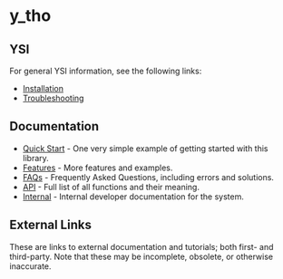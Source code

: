 # y_tho



## YSI

For general YSI information, see the following links:

* [Installation](../installation.md)
* [Troubleshooting](../troubleshooting.md)

## Documentation

* [Quick Start](y_tho/quick-start.md) - One very simple example of getting started with this library.
* [Features](y_tho/features.md) - More features and examples.
* [FAQs](y_tho/faqs.md) - Frequently Asked Questions, including errors and solutions.
* [API](y_tho/api.md) - Full list of all functions and their meaning.
* [Internal](y_tho/internal.md) - Internal developer documentation for the system.

## External Links

These are links to external documentation and tutorials; both first- and third-party.  Note that these may be incomplete, obsolete, or otherwise inaccurate.

